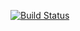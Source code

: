 [![Build Status](https://travis-ci.org/sebastiangeiger/flight-scraper.png?branch=master)](https://travis-ci.org/sebastiangeiger/flight-scraper)
